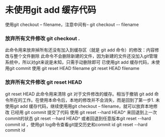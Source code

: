 #  未使用git add 缓存代码

使用git checkout – filename，注意中间有–
git checkout -- filename

### 放弃所有文件修改 git checkout .

 

此命令用来放弃掉所有还没有加入到缓存区（就是 git add 命令）的修改：内容修改与整个文件删除
此命令不会删除新建的文件，因为新建的文件还没加入git管理系统中，所以对git来说是未知，只需手动删除即可
已使用git add 缓存代码，未使用git commit
使用 git reset HEAD filename
git reset HEAD filename

### 放弃所有文件修改 git reset HEAD

git reset HEAD
此命令用来清除 git 对于文件修改的缓存。相当于撤销 git add 命令所在的工作。在使用本命令后，本地的修改并不会消失，而是回到了第一步1. 未使用git add 缓存代码，继续使用用git checkout – filename，就可以放弃本地修改
已经用 git commit 提交了代码
使用 git reset --hard HEAD^ 来回退到上一次commit的状态
git reset --hard HEAD^
或者回退到任意版本git reset --hard commit id ，使用git log命令查看git提交历史和commit id
git reset --hard commit id